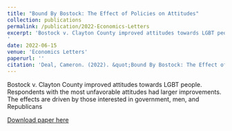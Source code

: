 ```yaml
---
title: "Bound By Bostock: The Effect of Policies on Attitudes"
collection: publications
permalink: /publication/2022-Economics-Letters
excerpt: 'Bostock v. Clayton County improved attitudes towards LGBT people. Respondents with the most unfavorable attitudes had larger improvements. The effects are driven by those interested in government, men, and Republicans.
'
date: 2022-06-15
venue: 'Economics Letters'
paperurl: ''
citation: 'Deal, Cameron. (2022). &quot;Bound By Bostock: The Effect of Policies on Attitudes.&quot; <i>Economics Letters</i>. '
---
```

Bostock v. Clayton County improved attitudes towards LGBT people. Respondents with the most unfavorable attitudes had larger improvements. The effects are driven by those interested in government, men, and Republicans

[Download paper here](https://doi.org/10.1016/j.econlet.2022.110656)


